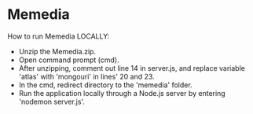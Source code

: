 # Memedia

How to run Memedia LOCALLY:

- Unzip the Memedia.zip.
- Open command prompt (cmd).
- After unzipping, comment out line 14 in server.js, and replace variable 'atlas' with 'mongouri' in lines' 20 and 23.
- In the cmd, redirect directory to the 'memedia' folder.
- Run the application locally through a Node.js server by entering 'nodemon server.js'.
